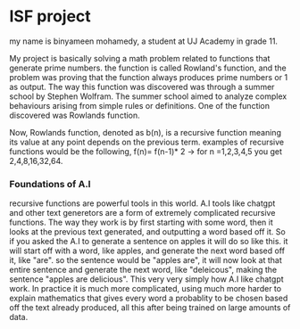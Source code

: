 # ISF project

my name is binyameen mohamedy, a student at UJ Academy in grade 11. 

My project is basically solving a math problem related to functions that generate prime numbers. the function is called Rowland's function, and the problem was proving that the function always produces prime numbers or 1 as output. The way this function was discovered was through a summer school by Stephen Wolfram. The summer school aimed to analyze complex behaviours arising from simple rules or definitions. One of the function discovered was Rowlands function. 

Now, Rowlands function, denoted as b(n), is a recursive function meaning its value at any point depends on the previous term. examples of recursive functions would be the following, f(n)= f(n-1)* 2 ->  for n =1,2,3,4,5 you get 2,4,8,16,32,64.

### Foundations of A.I

recursive functions are powerful tools in this world. A.I tools like chatgpt and other text generetors are a form of extremely complicated recursive functions. The way they work is by first starting with some word, then it looks at the previous text generated, and outputting a word based off it. So if you asked the A.I to generate a sentence on apples it will do so like this.
it will start off with a word, like apples, and generate the next word based off it, like "are". so the sentence would be "apples are", it will now look at that entire sentence and generate the next word, like "deleicous", making the sentence "apples are delicious". This very very simply how A.I like chatgpt work. In practice it is much more complicated, using much more harder to explain mathematics that gives every word a probablity to be chosen based off the text already produced, all this after being trained on large amounts of data.
